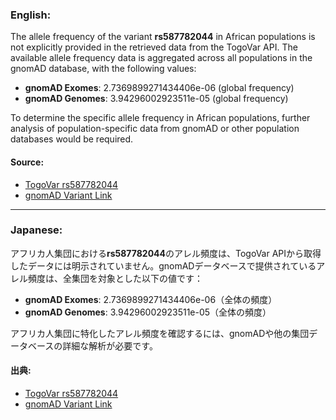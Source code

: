 ### English:
The allele frequency of the variant **rs587782044** in African populations is not explicitly provided in the retrieved data from the TogoVar API. The available allele frequency data is aggregated across all populations in the gnomAD database, with the following values:
- **gnomAD Exomes**: 2.7369899271434406e-06 (global frequency)
- **gnomAD Genomes**: 3.94296002923511e-05 (global frequency)

To determine the specific allele frequency in African populations, further analysis of population-specific data from gnomAD or other population databases would be required.

#### Source:
- [TogoVar rs587782044](https://togovar.org)
- [gnomAD Variant Link](https://gnomad.broadinstitute.org/variant/16-68819401-G-T?dataset=gnomad_r4)

---

### Japanese:
アフリカ人集団における**rs587782044**のアレル頻度は、TogoVar APIから取得したデータには明示されていません。gnomADデータベースで提供されているアレル頻度は、全集団を対象とした以下の値です：
- **gnomAD Exomes**: 2.7369899271434406e-06（全体の頻度）
- **gnomAD Genomes**: 3.94296002923511e-05（全体の頻度）

アフリカ人集団に特化したアレル頻度を確認するには、gnomADや他の集団データベースの詳細な解析が必要です。

#### 出典:
- [TogoVar rs587782044](https://togovar.org)
- [gnomAD Variant Link](https://gnomad.broadinstitute.org/variant/16-68819401-G-T?dataset=gnomad_r4)